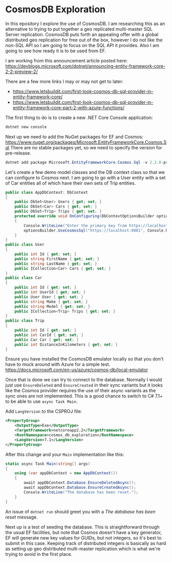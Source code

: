 # CosmosDB Exploration

In this epository I explore the use of CosmosDB. I am researching this as an
alternative to trying to put together a geo replicated multi-master SQL Server
replication. CosmosDB puts forth an appealing offer with a global distributed
geo replication for free out of the box, however I do not like the non-SQL API
so I am going to focus on the SQL API it provides. Also I am going to see how
ready it is to be used from EF.

I am working from this announcement article posted here:
https://devblogs.microsoft.com/dotnet/announcing-entity-framework-core-2-2-preview-2/

There are a few more links I may or may not get to later:
- https://www.letsbuildit.com/first-look-cosmos-db-sql-provider-in-entity-framework-core/
- https://www.letsbuildit.com/first-look-cosmos-db-sql-provider-in-entity-framework-core-part-2-with-azure-functions/

The first thing to do is to create a new .NET Core Console application:

```powershell
dotnet new console
```

Next up we need to add the NuGet packages for EF and Cosmos:
https://www.nuget.org/packages/Microsoft.EntityFrameworkCore.Cosmos.Sql
There are no stable packages yet, so we need to specify the version for pre-release.

```powershell
dotnet add package Microsoft.EntityFrameworkCore.Cosmos.Sql -v 2.2.0-preview2-35157
```

Let's create a few demo model classes and the DB context class so that we can
configure to Cosmos next. I am going to go with a User entity with a set of Car
entities all of which have their own sets of Trip entities.

```csharp
public class AppDbContext: DbContext
{
    public DbSet<User> Users { get; set; }
    public DbSet<Car> Cars { get; set; }
    public DbSet<Trip> Trips { get; set; }
    protected override void OnConfiguring(DbContextOptionsBuilder optionsBuilder)
    {
        Console.WriteLine("Enter the primary key from https://localhost:8081/_explorer/index.html:");
        optionsBuilder.UseCosmosSql("https://localhost:8081", Console.ReadLine(), nameof(cosmos_db_exploration));
    }
}
public class User
{
    public int Id { get; set; }
    public string FirstName { get; set; }
    public string LastName { get; set; }
    public ICollection<Car> Cars { get; set; }
}
public class Car
{
    public int Id { get; set; }
    public int UserId { get; set; }
    public User User { get; set; }
    public string Make { get; set; }
    public string Model { get; set; }
    public ICollection<Trip> Trips { get; set; }
}
public class Trip
{
    public int Id { get; set; }
    public int CarId { get; set; }
    public Car Car { get; set; }
    public int DistanceInKilometers { get; set; }
}
```

Ensure you have installed the CosmosDB emulator locally so that you don't have to
muck around with Azure for a simple test.
https://docs.microsoft.com/en-us/azure/cosmos-db/local-emulator

Once that is done we can try to connect to the database. Normally I would just use
`EnsureDeleted` and `EnsureCreated` in their sync variants but it looks like the
Cosmos provider requires the use of their async variants as the sync ones are not
implemented. This is a good chance to switch to C# 7.1+ to be able to use
`async Task Main`.

Add `LangVersion` to the CSPROJ file:

```xml
<PropertyGroup>
    <OutputType>Exe</OutputType>
    <TargetFramework>netcoreapp2.2</TargetFramework>
    <RootNamespace>cosmos_db_exploration</RootNamespace>
    <LangVersion>7.1</LangVersion>
</PropertyGroup>
```

After this change and your `Main` implementation like this:

```csharp
static async Task Main(string[] args)
{
    using (var appDbContext = new AppDbContext())
    {
        await appDbContext.Database.EnsureDeletedAsync();
        await appDbContext.Database.EnsureCreatedAsync();
        Console.WriteLine("The database has been reset.");
    }
}
```

An issue of `dotnet run` should greet you with a *The database has been reset*
message.

Next up is a test of seeding the database. This is straightforward through the
usual EF facilities, but note that Cosmos doesn't have a key generator, EF will
generate new key values for GUIDs, but not integers, so it's best to submit in
this case. Keeping track of distributed integers is basically as hard as setting
up geo distributed multi-master replication which is what we're trying to avoid
in the first place.
